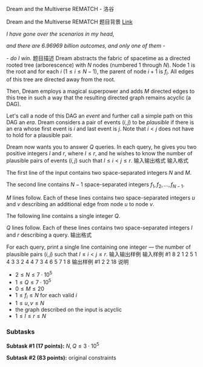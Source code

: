 



Dream and the Multiverse REMATCH - 洛谷














Dream and the Multiverse REMATCH
题目背景
[Link](https://youtu.be/tylNqtyj0gs?t=2388)

*I have gone over the scenarios in my head,*

*and there are 6.96969 billion outcomes, and only one of them -*

*- do I win.*
题目描述
Dream abstracts the fabric of spacetime as a directed rooted tree (arborescence) with $N$ nodes (numbered $1$ through $N$). Node $1$ is the root and for each $i$ ($1 \le i \le N-1$), the parent of node $i+1$ is $f_i$. All edges of this tree are directed away from the root.

Then, Dream employs a magical superpower and adds $M$ directed edges to this tree in such a way that the resulting directed graph remains acyclic (a DAG).

Let's call a node of this DAG an *event* and further call a simple path on this DAG an *era*. Dream considers a pair of events $(i,j)$ to be *plausible* if there is an era whose first event is $i$ and last event is $j$. Note that $i \lt j$ does not have to hold for a plausible pair.

Dream now wants you to answer $Q$ queries. In each query, he gives you two positive integers $l$ and $r$, where $l \leq r$, and he wishes to know the number of plausible pairs of events $(i,j)$ such that $l \leq i \lt j \leq r$.
输入输出格式
输入格式

The first line of the input contains two space-separated integers $N$ and $M$.

The second line contains $N-1$ space-separated integers $f_1, f_2, \ldots, f_{N-1}$.

$M$ lines follow. Each of these lines contains two space-separated integers $u$ and $v$ describing an additional edge from node $u$ to node $v$.

The following line contains a single integer $Q$.

$Q$ lines follow. Each of these lines contains two space-separated integers $l$ and $r$ describing a query.
输出格式

For each query, print a single line containing one integer ― the number of plausible pairs $(i,j)$ such that $l \leq i \lt j \leq r$.
输入输出样例
输入样例 #1
8 2
1 2 5 1 4 3 3
2 4
4 7
3
4 6
5 7
1 8
输出样例 #1
2
2
18
说明
 - $2 \leq N \leq 7 \cdot 10^5$
 - $1 \leq Q \leq 7 \cdot 10^5$
 - $0 \leq M \leq 20$
 - $1 \le f_i \le N$ for each valid $i$
 - $1 \le u, v \le N$
 - the graph described on the input is acyclic
 - $1 \le l \le r \le N$

### Subtasks

**Subtask #1 (17 points):** $N,Q\le3\cdot 10^5$

**Subtask #2 (83 points):** original constraints







